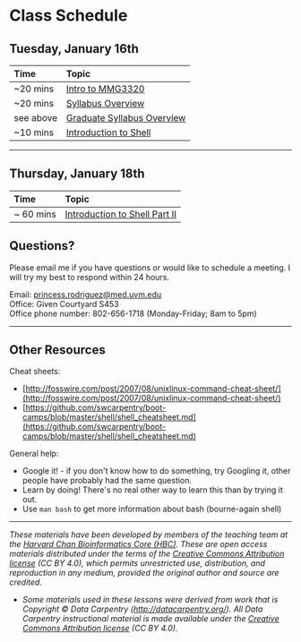 # Class Schedule 

## Tuesday, January 16th 

| Time |  Topic  | 
|:-----------|:----------|
| ~20 mins | [Intro to MMG3320](../lectures/Lecture1-MMG3320-Introduction.pdf) | 
| ~20 mins | [Syllabus Overview](../lectures/MMG3320_Syllabus_undergraduate.pdf)| 
| see above | [Graduate Syllabus Overview](../lectures/MMG5320_Syllabus_graduate.pdf)|
| ~10 mins | [Introduction to Shell](../lessons/01_week1_mmg3320.md) | 


***

## Thursday, January 18th 

| Time |  Topic  | 
|:-----------|:----------|
| ~ 60 mins |  [Introduction to Shell Part II ](../lessons/02_week1_mmg3320.md)|


## Questions?
Please email me if you have questions or would like to schedule a meeting. I will try my best to respond within 24 hours.   

Email: princess.rodriguez@med.uvm.edu  
Office: Given Courtyard S453  
Office phone number: 802-656-1718 (Monday-Friday; 8am to 5pm)

*** 

## Other Resources

Cheat sheets:
* [http://fosswire.com/post/2007/08/unixlinux-command-cheat-sheet/](http://fosswire.com/post/2007/08/unixlinux-command-cheat-sheet/)
* [https://github.com/swcarpentry/boot-camps/blob/master/shell/shell_cheatsheet.md](https://github.com/swcarpentry/boot-camps/blob/master/shell/shell_cheatsheet.md)

General help:
* Google it! - if you don't know how to do something, try Googling it, other people have probably had the same question.
* Learn by doing! There's no real other way to learn this than by trying it out.
* Use `man bash` to get more information about bash (bourne-again shell)

***
*These materials have been developed by members of the teaching team at the [Harvard Chan Bioinformatics Core (HBC)](http://bioinformatics.sph.harvard.edu/). These are open access materials distributed under the terms of the [Creative Commons Attribution license](https://creativecommons.org/licenses/by/4.0/) (CC BY 4.0), which permits unrestricted use, distribution, and reproduction in any medium, provided the original author and source are credited.*

* *Some materials used in these lessons were derived from work that is Copyright © Data Carpentry (http://datacarpentry.org/). 
All Data Carpentry instructional material is made available under the [Creative Commons Attribution license](https://creativecommons.org/licenses/by/4.0/) (CC BY 4.0).*
